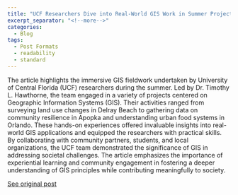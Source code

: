 ```yaml
---
title: "UCF Researchers Dive into Real-World GIS Work in Summer Projects"
excerpt_separator: "<!--more-->"
categories:
  - Blog
tags:
  - Post Formats
  - readability
  - standard
---
```

The article highlights the immersive GIS fieldwork undertaken by University of Central Florida (UCF) researchers during the summer. Led by Dr. Timothy L. Hawthorne, the team engaged in a variety of projects centered on Geographic Information Systems (GIS). Their activities ranged from surveying land use changes in Delray Beach to gathering data on community resilience in Apopka and understanding urban food systems in Orlando. These hands-on experiences offered invaluable insights into real-world GIS applications and equipped the researchers with practical skills. By collaborating with community partners, students, and local organizations, the UCF team demonstrated the significance of GIS in addressing societal challenges. The article emphasizes the importance of experiential learning and community engagement in fostering a deeper understanding of GIS principles while contributing meaningfully to society.

[See original post](https://www.ucf.edu/news/a-summer-of-hands-on-gis-field-work-for-ucf-researchers/)
